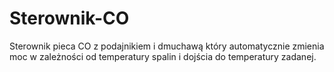 # Sterownik-CO
Sterownik pieca CO z podajnikiem i dmuchawą który automatycznie zmienia moc w zależności od temperatury spalin i dojścia do temperatury zadanej.
